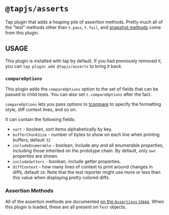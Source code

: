 # `@tapjs/asserts`

Tap plugin that adds a heaping pile of assertion methods. Pretty
much all of the "test" methods other than `t.pass`, `t.fail`, and
[snapshot
methods](https://tapjs.github.io/tapjs/modules/_tapjs_snapshot.html)
come from this plugin.

## USAGE

This plugin is installed with tap by default. If you had
previously removed it, you can `tap plugin add @tapjs/asserts` to
bring it back.

### `compareOptions`

This plugin adds the `compareOptions` option to the set of fields
that can be passed to child tests. You can also set
`t.compareOptions` after the fact.

`compareOptions` lets you pass options to
[tcompare](https://tapjs.github.io/tapjs/modules/tcompare.html)
to specify the formatting style, diff context lines, and so on.

It can contain the following fields:

* `sort` - boolean, sort items alphabetically by key.
* `bufferChunkSize` - number of bytes to show on each line when
  printing buffers, default `32`
* `includeEnumerable` - boolean, include any and all enumerable
  properties, including those inherited on the prototype chain.
  By default, only `own` properties are shown.
* `includeGetters` - boolean, include getter properties.
* `diffContext` - how many lines of context to print around
  changes in diffs, default `10`. Note that the test reporter
  might use more or less than this value when displaying pretty
  colored diffs.

### Assertion Methods

All of the assertion methods are documented [on the `Assertions`
class](https://tapjs.github.io/tapjs/classes/_tapjs_asserts.index.Assertions.html).
When this plugin is loaded, these are all present on `Test`
objects.

